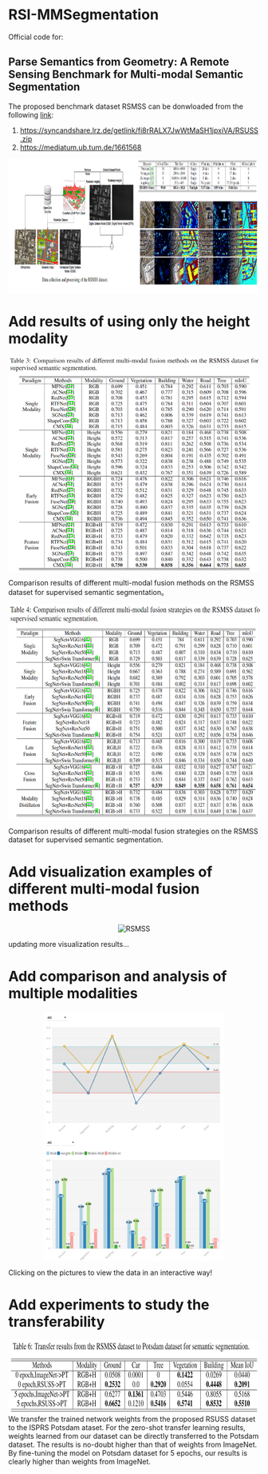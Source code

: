 # RSI-MMSegmentation

Official code for:
## Parse Semantics from Geometry: A Remote Sensing Benchmark for Multi-modal Semantic Segmentation

The proposed benchmark dataset RSMSS can be donwloaded from the following [link](https://syncandshare.lrz.de/getlink/fi8rRALX7JwWtMaSH1jpxiVA/RSUSS.zip):
1. https://syncandshare.lrz.de/getlink/fi8rRALX7JwWtMaSH1jpxiVA/RSUSS.zip
2. https://mediatum.ub.tum.de/1661568
<div  align="center">    
 <img src="resources/RSMSS.png" width = "990" height = "270" alt="RSMSS" align=center />
</div>


# Add results of using only the height modality

<div  align="center">    
 <img src="resources/res1.png" width = "613" height = "430" alt="RSMSS" align=center />
</div>

  Comparison results of different multi-modal fusion methods on the RSMSS dataset for supervised semantic segmentation。

<div  align="center">    
 <img src="resources/res2.png" width = "620" height = "432" alt="RSMSS" align=center />
</div>

  Comparison results of different multi-modal fusion strategies on the RSMSS dataset for supervised semantic segmentation.

# Add visualization examples of different multi-modal fusion methods

<div  align="center">    
 <img src="resources/vis1.png" width = "980" height = "460" alt="RSMSS" align=center />
</div>

  updating more visualization results...

# Add comparison and analysis of multiple modalities
<center  class="half">    
<a href="https://public.flourish.studio/visualisation/10968749/">
 <img src="resources/bar.png" width = "362" height = "250" alt="RSMSS" align=center />
 </a><a href="https://public.flourish.studio/visualisation/11006073/">
 <img src="resources/anay.png" width = "362" height = "250" alt="RSMSS" align=center />
 </a>
</center>

  Clicking on the pictures to view the data in an interactive way!

# Add experiments to study the transferability
<div  align="center">    
 <img src="resources/res3.png" width = "750" height = "150" alt="RSMSS" align=center />
</div>
We transfer the trained network weights from the proposed RSUSS dataset to the ISPRS Potsdam ataset. 
For the zero-shot transfer learning results, weights learned from our dataset can be directly transferred to the Potsdam dataset.
The results is no-doubt higher than that of weights from ImageNet. 
By fine-tuning the model on Potsdam dataset for 5 epochs, our results is clearly higher than weights from ImageNet. 

